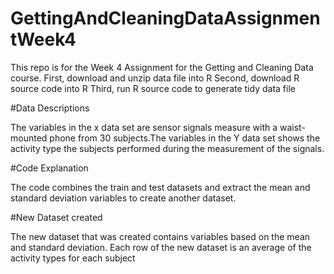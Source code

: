 # GettingAndCleaningDataAssignmentWeek4

This repo is for the Week 4 Assignment for the Getting and Cleaning Data course.
  First, download and unzip data file into R
  Second, download R source code into R
  Third, run R source code to generate tidy data file
  
  #Data Descriptions
  
  The variables in the x data set are sensor signals measure with a waist-mounted phone from 30 subjects.The variables in the Y data set shows the activity type the subjects performed during the measurement of the signals.
  
  #Code Explanation
  
  The code combines the train and test datasets and extract the mean and standard deviation variables to create another dataset.
  
  #New Dataset created
  
  The new dataset that was created contains variables based on the mean and standard deviation. Each row of the new dataset is an average of the activity types for each subject
  
  
 
